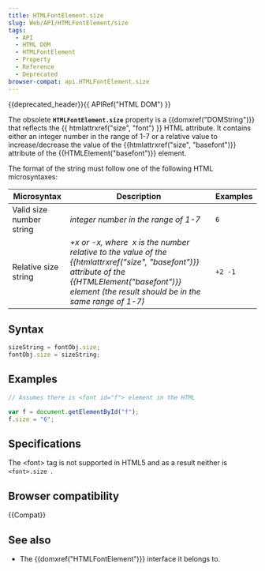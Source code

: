 ```yaml
---
title: HTMLFontElement.size
slug: Web/API/HTMLFontElement/size
tags:
  - API
  - HTML DOM
  - HTMLFontElement
  - Property
  - Reference
  - Deprecated
browser-compat: api.HTMLFontElement.size
---
```

{{deprecated_header}}{{ APIRef("HTML DOM") }}

The obsolete
**`HTMLFontElement.size`** property is a
{{domxref("DOMString")}} that reflects the {{ htmlattrxref("size", "font") }} HTML
attribute. It contains either an integer number in the range of 1-7 or a relative
value to increase/decrease the value of the {{htmlattrxref("size", "basefont")}}
attribute of the {{HTMLElement("basefont")}} element.

The format of the string must follow one of the following HTML microsyntaxes:

| Microsyntax              | Description                                                                                                                                                                                                                      | Examples |
| ------------------------ | -------------------------------------------------------------------------------------------------------------------------------------------------------------------------------------------------------------------------------- | -------- |
| Valid size number string | _integer number in the range of 1-7_                                                                                                                                                                                             | `6`      |
| Relative size string     | _+x or -x, where  x is the number relative to the value of the {{htmlattrxref("size", "basefont")}} attribute of the {{HTMLElement("basefont")}} element_ _(the result should be in the same range of 1-7)_ | `+2 -1`  |

## Syntax

```js
sizeString = fontObj.size;
fontObj.size = sizeString;
```

## Examples

```js
// Assumes there is <font id="f"> element in the HTML

var f = document.getElementById("f");
f.size = "6";
```

## Specifications

The \<font> tag is not supported in HTML5 and as a result neither is
`<font>.size `.

## Browser compatibility

{{Compat}}

## See also

- The {{domxref("HTMLFontElement")}} interface it belongs to.
